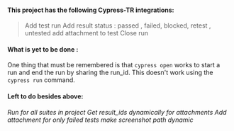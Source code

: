 #### This project has the following Cypress-TR integrations: 

> Add test run 
> Add result status : passed , failed, blocked, retest , untested 
> add attachment to test 
> Close run 

#### What is yet to be done : 
One thing that must be remembered is that `cypress open` works to start a run and end the run by sharing the run_id. 
This doesn't work using the `cypress run` command.

#### Left to do besides above: 
*Run for all suites in project*
*Get result_ids  dynamically for attachments*
*Add attachment for only failed tests*
*make screenshot path dynamic*


